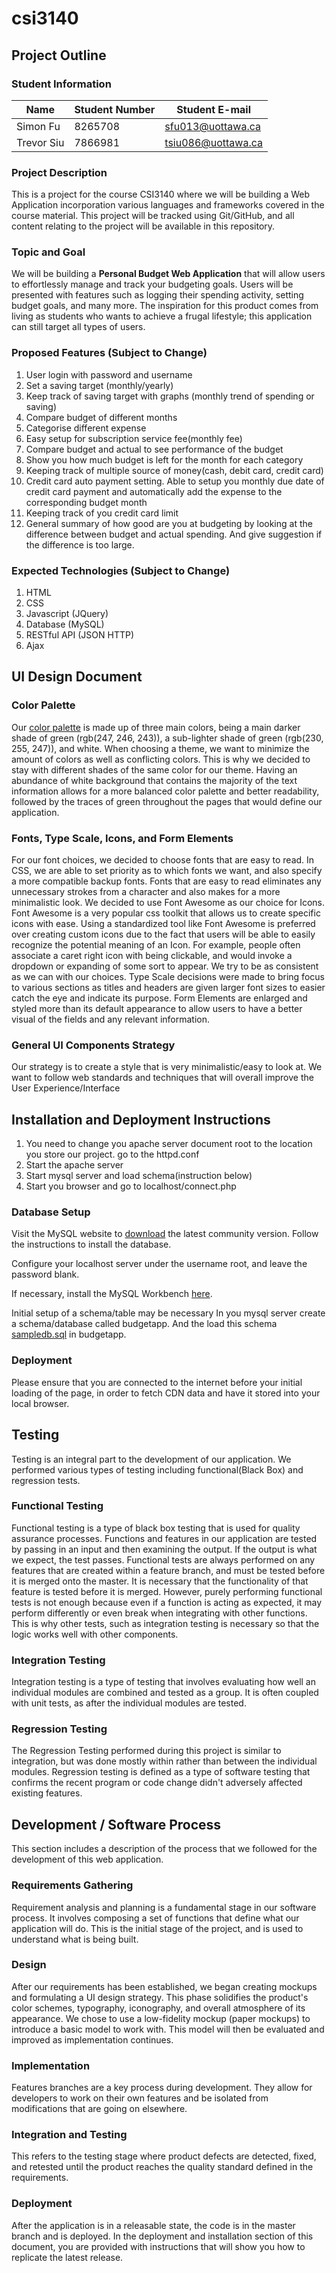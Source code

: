 # csi3140

## Project Outline

### Student Information

| Name       | Student Number | Student E-mail    |
|------------|----------------|-------------------|
| Simon Fu   | 8265708        | sfu013@uottawa.ca |
| Trevor Siu | 7866981        | tsiu086@uottawa.ca|


### Project Description
This is a project for the course CSI3140 where we will be building a Web Application incorporation various languages and frameworks covered in the course material. This project will be tracked using Git/GitHub, and all content relating to the project will be available in this repository.

### Topic and Goal
We will be building a **Personal Budget Web Application** that will allow users to effortlessly manage and track your budgeting goals. Users will be presented with features such as logging their spending activity, setting budget goals, and many more. The inspiration for this product comes from living as students who wants to achieve a frugal lifestyle; this application can still target all types of users.

### Proposed Features (Subject to Change)
1. User login with password and username
2. Set a saving target (monthly/yearly)
3. Keep track of saving target with graphs (monthly trend of spending or saving)
4. Compare budget of different months
5. Categorise different expense
6. Easy setup for subscription service fee(monthly fee)
7. Compare budget and actual to see performance of the  budget
8. Show you how much budget is left for the month for each category
9. Keeping track of multiple source of money(cash, debit card, credit card)
10. Credit card auto payment setting. Able to setup you monthly due date of credit card payment and automatically add the expense to the corresponding budget month
11. Keeping track of you credit card limit
12. General summary of how good are you at budgeting by looking at the difference between budget and actual spending. And give suggestion if the difference is too large.

### Expected Technologies (Subject to Change)
1. HTML
2. CSS
3. Javascript (JQuery)
4. Database (MySQL)
5. RESTful API (JSON HTTP)
6. Ajax

## UI Design Document

### Color Palette
Our [color palette](css/style.css) is made up of three main colors, being a main darker shade of green (rgb(247, 246, 243)), a sub-lighter shade of green (rgb(230, 255, 247)), and white. When choosing a theme, we want to minimize the amount of colors as well as conflicting colors. This is why we decided to stay with different shades of the same color for our theme. Having an abundance of white background that contains the majority of the text information allows for a more balanced color palette and better readability, followed by the traces of green throughout the pages that would define our application.

### Fonts, Type Scale, Icons, and Form Elements
For our font choices, we decided to choose fonts that are easy to read. In CSS, we are able to set priority as to which fonts we want, and also specify a more compatible backup fonts. Fonts that are easy to read eliminates any unnecessary strokes from a character and also makes for a more minimalistic look.
We decided to use Font Awesome as our choice for Icons. Font Awesome is a very popular css toolkit that allows us to create specific icons with ease. Using a standardized tool like Font Awesome is preferred over creating custom icons due to the fact that users will be able to easily recognize the potential meaning of an Icon. For example, people often associate a caret right icon with being clickable, and would invoke a dropdown or expanding of some sort to appear. We try to be as consistent as we can with our choices.
Type Scale decisions were made to bring focus to various sections as titles and headers are given larger font sizes to easier catch the eye and indicate its purpose.
Form Elements are enlarged and styled more than its default appearance to allow users to have a better visual of the fields and any relevant information.

### General UI Components Strategy
Our strategy is to create a style that is very minimalistic/easy to look at. We want to follow web standards and techniques that will overall improve the User Experience/Interface

## Installation and Deployment Instructions
1. You need to change you apache server document root to the location you store our project.
   go to the httpd.conf
2. Start the apache server
3. Start mysql server and load schema(instruction below)
4. Start you browser and go to localhost/connect.php
### Database Setup
Visit the MySQL website to [download](https://dev.mysql.com/downloads/mysql/) the latest community version. Follow the instructions to install the database.

Configure your localhost server under the username root, and leave the password blank.

If necessary, install the MySQL Workbench [here](https://dev.mysql.com/downloads/workbench/).

Initial setup of a schema/table may be necessary
In you mysql server create a schema/database called budgetapp.
And the load this schema [sampledb.sql](sampledb.sql) in budgetapp.
### Deployment
Please ensure that you are connected to the internet before your initial loading of the page, in order to fetch CDN data and have it stored into your local browser.

## Testing
Testing is an integral part to the development of our application. We performed various types of testing including functional(Black Box) and regression tests. 

### Functional Testing
Functional testing is a type of black box testing that is used for quality assurance processes. Functions and features in our application are tested by passing in an input and then examining the output. If the output is what we expect, the test passes. Functional tests are always performed on any features that are created within a feature branch, and must be tested before it is merged onto the master. It is necessary that the functionality of that feature is tested before it is merged. However, purely performing functional tests is not enough because even if a function is acting as expected, it may perform differently or even break when integrating with other functions. This is why other tests, such as integration testing is necessary so that the logic works well with other components.

### Integration Testing
Integration testing is a type of testing that involves evaluating how well an individual modules are combined and tested as a group. It is often coupled with unit tests, as after the individual modules are tested.

### Regression Testing
The Regression Testing performed during this project is similar to integration, but was done mostly within rather than between the individual modules. Regression testing is defined as a type of software testing that confirms the recent program or code change didn't adversely affected existing features. 


## Development / Software Process
This section includes a description of the process that we followed for the development of this web application.

### Requirements Gathering
Requirement analysis and planning is a fundamental stage in our software process. It involves composing a set of functions that define what our application will do. This is the initial stage of the project, and is used to understand what is being built.

### Design
After our requirements has been established, we began creating mockups and formulating a UI design strategy. This phase solidifies the product's color schemes, typography, iconography, and overall atmosphere of its appearance. We chose to use a low-fidelity mockup (paper mockups) to introduce a basic model to work with. This model will then be evaluated and improved as implementation continues.

### Implementation
Features branches are a key process during development. They allow for developers to work on their own features and be isolated from modifications that are going on elsewhere.

### Integration and Testing
This refers to the testing stage where product defects are detected, fixed, and retested until the product reaches the quality standard defined in the requirements.

### Deployment
After the application is in a releasable state, the code is in the master branch and is deployed. In the deployment and installation section of this document, you are provided with instructions that will show you how to replicate the latest release. 
